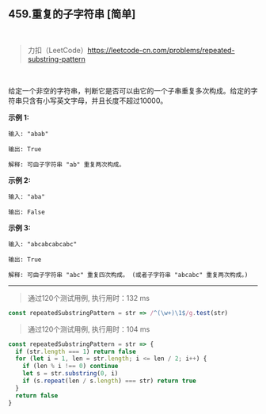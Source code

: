 
## 459.重复的子字符串 [简单]

<br />

> 力扣（LeetCode）https://leetcode-cn.com/problems/repeated-substring-pattern

<br />

给定一个非空的字符串，判断它是否可以由它的一个子串重复多次构成。给定的字符串只含有小写英文字母，并且长度不超过10000。

**示例 1:**

```
输入: "abab"

输出: True

解释: 可由子字符串 "ab" 重复两次构成。
```

**示例 2:**

```
输入: "aba"

输出: False
```

**示例 3:**

```
输入: "abcabcabcabc"

输出: True

解释: 可由子字符串 "abc" 重复四次构成。 (或者子字符串 "abcabc" 重复两次构成。)
```

---

> 通过120个测试用例, 执行用时：132 ms

```js
const repeatedSubstringPattern = str => /^(\w+)\1$/g.test(str)
```

> 通过120个测试用例, 执行用时：104 ms

```js
const repeatedSubstringPattern = str => {
  if (str.length === 1) return false
  for (let i = 1, len = str.length; i <= len / 2; i++) {
    if (len % i !== 0) continue
    let s = str.substring(0, i)
    if (s.repeat(len / s.length) === str) return true
  }
  return false
}
```
